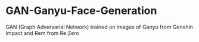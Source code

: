 # GAN-Ganyu-Face-Generation
GAN (Graph Adversarial Network) trained on images of Ganyu from Genshin Impact and Rem from Re:Zero
